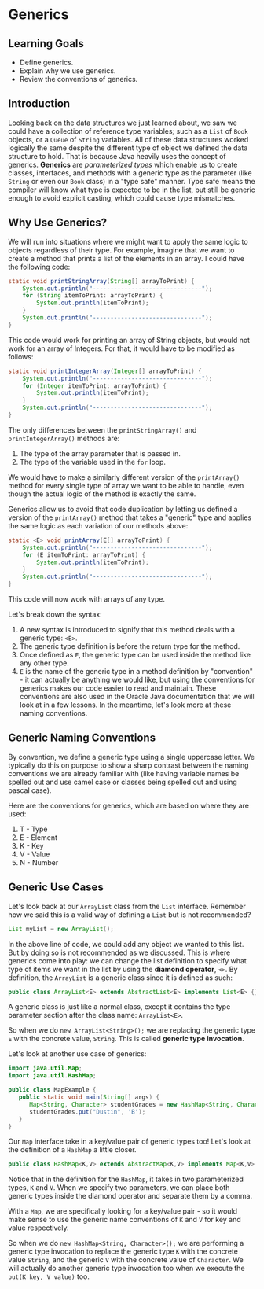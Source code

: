 # Generics

## Learning Goals

- Define generics.
- Explain why we use generics.
- Review the conventions of generics.

## Introduction

Looking back on the data structures we just learned about, we saw we could have
a collection of reference type variables; such as a `List` of `Book` objects,
or a `Queue` of `String` variables. All of these data structures worked
logically the same despite the different type of object we defined the data
structure to hold. That is because Java heavily uses the concept of generics.
**Generics** are _parameterized types_ which enable us to create classes,
interfaces, and methods with a generic type as the parameter (like `String` or
even our `Book` class) in a "type safe" manner. Type safe means the compiler
will know what type is expected to be in the list, but still be generic enough
to avoid explicit casting, which could cause type mismatches.

## Why Use Generics?

We will run into situations where we might want to apply the same logic to
objects regardless of their type. For example, imagine that we want to create a
method that prints a list of the elements in an array. I could have the
following code:

```java
static void printStringArray(String[] arrayToPrint) {
    System.out.println("-------------------------------");
    for (String itemToPrint: arrayToPrint) {
        System.out.println(itemToPrint);
    }
    System.out.println("-------------------------------");
}
```

This code would work for printing an array of String objects, but would not work
for an array of Integers. For that, it would have to be modified as follows:

```java
static void printIntegerArray(Integer[] arrayToPrint) {
    System.out.println("-------------------------------");
    for (Integer itemToPrint: arrayToPrint) {
        System.out.println(itemToPrint);
    }
    System.out.println("-------------------------------");
}
```

The only differences between the `printStringArray()` and `printIntegerArray()`
methods are:

1. The type of the array parameter that is passed in.
2. The type of the variable used in the `for` loop.

We would have to make a similarly different version of the `printArray()` method
for every single type of array we want to be able to handle, even though the
actual logic of the method is exactly the same.

Generics allow us to avoid that code duplication by letting us defined a version
of the `printArray()` method that takes a "generic" type and applies the same
logic as each variation of our methods above:

```java
static <E> void printArray(E[] arrayToPrint) {
    System.out.println("-------------------------------");
    for (E itemToPrint: arrayToPrint) {
        System.out.println(itemToPrint);
    }
    System.out.println("-------------------------------");
}
```

This code will now work with arrays of any type.

Let's break down the syntax:

1. A new syntax is introduced to signify that this method deals with a generic
   type: `<E>`.
2. The generic type definition is before the return type for the method.
3. Once defined as `E`, the generic type can be used inside the method like any
   other type.
4. `E` is the name of the generic type in a method definition by "convention" -
   it can actually be anything we would like, but using the conventions for
   generics makes our code easier to read and maintain. These conventions are
   also used in the Oracle Java documentation that we will look at in a few
   lessons. In the meantime, let's look more at these naming conventions.

## Generic Naming Conventions

By convention, we define a generic type using a single uppercase letter. We
typically do this on purpose to show a sharp contrast between the naming
conventions we are already familiar with (like having variable names be spelled
out and use camel case or classes being spelled out and using pascal case).

Here are the conventions for generics, which are based on where they are
used:

1. T - Type
2. E - Element
3. K - Key
4. V - Value
5. N - Number

## Generic Use Cases

Let's look back at our `ArrayList` class from the `List` interface. Remember how
we said this is a valid way of defining a `List` but is not recommended?

```java
List myList = new ArrayList();
```

In the above line of code, we could add any object we wanted to this list. But
by doing so is not recommended as we discussed. This is where generics come into
play: we can change the list definition to specify what type of items we want in
the list by using the **diamond operator**, `<>`. By definition, the `ArrayList`
is a generic class since it is defined as such:

```java
public class ArrayList<E> extends AbstractList<E> implements List<E> {}
```

A generic class is just like a normal class, except it contains the type
parameter section after the class name: `ArrayList<E>`.

So when we do `new ArrayList<String>();` we are replacing the generic type `E`
with the concrete value, `String`. This is called **generic type invocation**.

Let's look at another use case of generics:

```java
import java.util.Map;
import java.util.HashMap;

public class MapExample {
   public static void main(String[] args) {
      Map<String, Character> studentGrades = new HashMap<String, Character>();
      studentGrades.put("Dustin", 'B');
   }
}
```

Our `Map` interface take in a key/value pair of generic types too! Let's look
at the definition of a `HashMap` a little closer.

```java
public class HashMap<K,V> extends AbstractMap<K,V> implements Map<K,V> {}
```

Notice that in the definition for the `HashMap`, it takes in two parameterized
types, `K` and `V`. When we specify two parameters, we can place both generic
types inside the diamond operator and separate them by a comma.

With a `Map`, we are specifically looking for a key/value pair - so it would
make sense to use the generic name conventions of `K` and `V` for key and value
respectively.

So when we do `new HashMap<String, Character>();` we are performing a generic
type invocation to replace the generic type `K` with the concrete value
`String`, and the generic `V` with the concrete value of `Character`. We will
actually do another generic type invocation too when we execute the
`put(K key, V value)` too.
